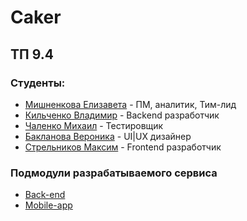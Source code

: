 # Caker

## ТП 9.4

### Студенты:
- [Мишненкова Елизавета](https://github.com/venlesN) - ПМ, аналитик, Тим-лид
- [Кильченко Владимир](https://github.com/ralencode) - Backend разработчик
- [Чаленко Михаил](https://github.com/Mivankir) - Тестировщик
- [Бакланова Вероника](https://github.com/Alex-Sing-bit) - UI|UX дизайнер
- [Стрельников Максим](https://github.com/MaksimStrelnikov) - Frontend разработчик

### Подмодули разрабатываемого сервиса
- [Back-end](https://github.com/MaksimStrelnikov/backend-9.4)
- [Mobile-app](https://github.com/MaksimStrelnikov/mobileApp-9.4)
